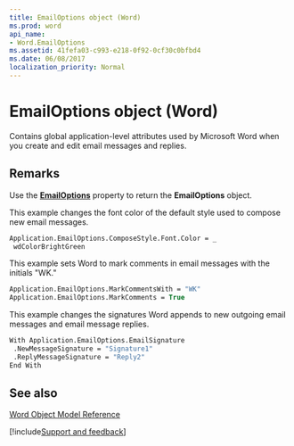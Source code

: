 ```yaml
---
title: EmailOptions object (Word)
ms.prod: word
api_name:
- Word.EmailOptions
ms.assetid: 41fefa03-c993-e218-0f92-0cf30c0bfbd4
ms.date: 06/08/2017
localization_priority: Normal
---
```



# EmailOptions object (Word)

Contains global application-level attributes used by Microsoft Word when you create and edit email messages and replies.


## Remarks

Use the  **[EmailOptions](Word.Application.EmailOptions.md)** property to return the **EmailOptions** object.

This example changes the font color of the default style used to compose new email messages.




```vb
Application.EmailOptions.ComposeStyle.Font.Color = _ 
 wdColorBrightGreen
```

This example sets Word to mark comments in email messages with the initials "WK."




```vb
Application.EmailOptions.MarkCommentsWith = "WK" 
Application.EmailOptions.MarkComments = True
```

This example changes the signatures Word appends to new outgoing email messages and email message replies.




```vb
With Application.EmailOptions.EmailSignature 
 .NewMessageSignature = "Signature1" 
 .ReplyMessageSignature = "Reply2" 
End With
```


## See also


[Word Object Model Reference](overview/Word/object-model.md)

[!include[Support and feedback](~/includes/feedback-boilerplate.md)]